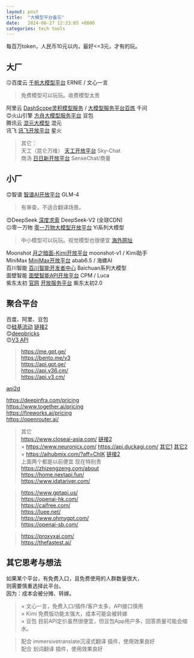```yaml
---
layout: post
title:  "大模型平台备忘"
date:   2024-06-27 12:23:05 +0800
categories: tech tools
---  
```


每百万token，人民币10元以内，最好<=3元，才有的玩。  

## 大厂  
😐百度云 [千帆大模型平台](https://qianfan.cloud.baidu.com/) ERNIE / 文心一言  
> 免费模型可以玩玩。收费模型太贵  

阿里云 [DashScope灵积模型服务](https://dashscope.aliyun.com/) / [大模型服务平台百炼](https://www.aliyun.com/product/bailian) 千问  
😊火山引擎 [方舟大模型服务平台](https://www.volcengine.com/product/ark) 豆包  
腾讯云 [混元大模型](https://cloud.tencent.com/product/hunyuan) 混元  
讯飞 [讯飞开放平台](https://xinghuo.xfyun.cn/sparkapi) 星火  

> 其它：  
天工（昆仑万维） [天工开放平台](https://model-platform.tiangong.cn/) Sky-Chat  
商汤 [日日新开放平台](https://platform.sensenova.cn/) SenseChat/商量  

## 小厂  
😊智谱 [智谱AI开放平台](https://open.bigmodel.cn/) GLM-4  
> 有审查，不适合翻译场景。

😊DeepSeek [深度求索](https://www.deepseek.com/zh) DeepSeek-V2  (全球CDN)  
😐零一万物 [零一万物大模型开放平台](https://platform.lingyiwanwu.com/) Yi系列大模型  
> 中小模型可以玩玩。视觉模型也很便宜  [海外网址](https://platform.01.ai/)  

Moonshot [月之暗面-Kimi开放平台](https://platform.moonshot.cn/) moonshot-v1 / Kimi助手  
MiniMax [MiniMax开放平台](https://platform.minimaxi.com/) abab6.5 / 海螺AI  
百川智能 [百川智能开发者中心](https://platform.baichuan-ai.com/) Baichuan系列大模型  
面壁智能 [面壁智能API开放平台](https://modelbest.cn/openapi)  CPM / Luca  
紫东太初 [官网](https://taichu-web.ia.ac.cn/) [开放服务平台](https://ai-maas.wair.ac.cn/)  紫东太初2.0  


## 聚合平台  
百度、阿里、豆包  
😊[硅基流动](https://www.siliconflow.cn)  [链接2](https://guiji.cn/)  
😊[deepbricks](https://deepbricks.ai/)  
😊[V3 API](https://api.gpt.ge/)
> https://me.gpt.ge/  
https://bento.me/v3  
https://api.gpt.ge/  
https://api.v36.cm/  
https://api.v3.cm/  

[api2d](https://api2d.com/)  


https://deepinfra.com/pricing  
https://www.together.ai/pricing  
https://fireworks.ai/pricing  
https://openrouter.ai/  


> 其它  
https://www.closeai-asia.com/  [链接2](https://www.openai-asia.com)  
× https://www.neuronicx.com/  https://api.duckagi.com/  [其它1](https://www.gotoagi.com/store/products/api) [其它2](https://www.neuronicx.co/store/products/duckagi-api-gpt4-gpt3-5-3-dall-e-3-midjourney)  
× https://aihubmix.com/?aff=ChIK  [链接2](https://orisound.cn/)    
上面两个都是以前便宜 现在特别贵  
https://zhizengzeng.com/about  
https://home.nextapi.fun/  
https://www.idatariver.com/  


> https://www.gptapi.us/  
https://openai-hk.com/  
https://caifree.com/  
https://luee.net/  
https://www.ohmygpt.com/  
https://openai-sb.com/  


> https://proxyxai.com/  
https://thefastest.ai/  



## 其它思考与想法  
如果某个平台，有免费入口，且免费使用的人群数量很大，  
则需要慎重选择此平台。  
因为：成本会被分摊、转嫁。  
> × 文心一言，免费入口/插件/客户太多，API接口慎用  
> × Kimi 免费版功能太强大，成本可能会被转嫁  
> × 豆包 目前API定价虽然很便宜，但豆包App用户多，回答质量可能会缩水。

> 配合 immersivetranslate沉浸式翻译 插件，使用效果良好  
> 配合 划词翻译 插件，使用效果良好  